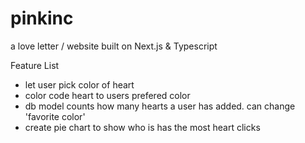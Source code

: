 # pinkinc
a love letter / website built on Next.js &amp; Typescript


Feature List
- let user pick color of heart
- color code heart to users prefered color
- db model counts how many hearts a user has added. can change 'favorite color'
- create pie chart to show who is has the most heart clicks 